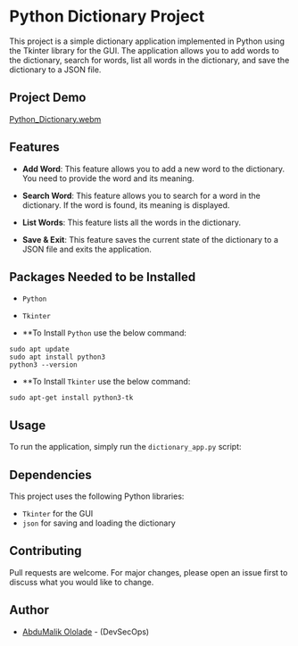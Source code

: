 # Python Dictionary Project

This project is a simple dictionary application implemented in Python using the Tkinter library for the GUI. The application allows you to add words to the dictionary, search for words, list all words in the dictionary, and save the dictionary to a JSON file.

## Project Demo

[Python_Dictionary.webm](https://github.com/abdulmalik-devs/python_dictionary_app/assets/62616273/510bf2c4-21c0-41af-a4a1-509be7203c79)

## Features

- **Add Word**: This feature allows you to add a new word to the dictionary. You need to provide the word and its meaning.

- **Search Word**: This feature allows you to search for a word in the dictionary. If the word is found, its meaning is displayed.

- **List Words**: This feature lists all the words in the dictionary.

- **Save & Exit**: This feature saves the current state of the dictionary to a JSON file and exits the application.


## Packages Needed to be Installed

- `Python` 
- `Tkinter` 

- **To Install `Python` use the below command:
  
```shell
sudo apt update
sudo apt install python3
python3 --version
``` 

- **To Install `Tkinter` use the below command:
  
```shell
sudo apt-get install python3-tk

``` 
## Usage

To run the application, simply run the `dictionary_app.py` script:


## Dependencies

This project uses the following Python libraries:

- `Tkinter` for the GUI
- `json` for saving and loading the dictionary


## Contributing

Pull requests are welcome. For major changes, please open an issue first to discuss what you would like to change.

## Author
- [AbduMalik Ololade](https://github.com/abdulmalik-devs) - (DevSecOps)

